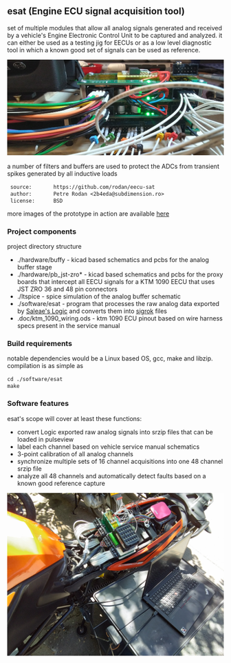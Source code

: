 
## esat (Engine ECU signal acquisition tool)

set of multiple modules that allow all analog signals generated and received by a vehicle's Engine Electronic Control Unit to be captured and analyzed. it can either be used as a testing jig for EECUs or as a low level diagnostic tool in which a known good set of signals can be used as reference.

![logo](./doc/img/esat_analog_modules.jpg)

a number of filters and buffers are used to protect the ADCs from transient spikes generated by all inductive loads

```
 source:       https://github.com/rodan/eecu-sat
 author:       Petre Rodan <2b4eda@subdimension.ro>
 license:      BSD
```

more images of the prototype in action are available [here](https://photos.app.goo.gl/Gay5FS8gsCTZkYcH9)

### Project components

project directory structure

 * ./hardware/buffy - kicad based schematics and pcbs for the analog buffer stage
 * ./hardware/pb\_jst-zro*  - kicad based schematics and pcbs for the proxy boards that intercept all EECU signals for a KTM 1090 EECU that uses JST ZRO 36 and 48 pin connectors
 * ./ltspice - spice simulation of the analog buffer schematic
 * ./software/esat - program that processes the raw analog data exported by [Saleae's Logic](https://www.saleae.com/pages/downloads) and converts them into [sigrok](https://sigrok.org/wiki/File_format:Sigrok/v2) files
 * .doc/ktm\_1090\_wiring.ods - ktm 1090 ECU pinout based on wire harness specs present in the service manual

### Build requirements

notable dependencies would be a Linux based OS, gcc, make and libzip. compilation is as simple as

```
cd ./software/esat
make
```

### Software features

esat's scope will cover at least these functions:

 * convert Logic exported raw analog signals into srzip files that can be loaded in pulseview
 * label each channel based on vehicle service manual schematics
 * 3-point calibration of all analog channels
 * synchronize multiple sets of 16 channel acquisitions into one 48 channel srzip file
 * analyze all 48 channels and automatically detect faults based on a known good reference capture

![tool in use](./doc/img/esat_in_use.jpg)

